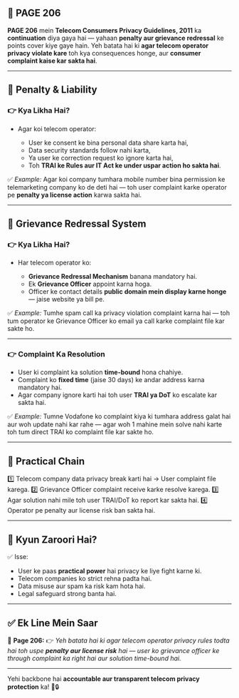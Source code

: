 ## 📄 **PAGE 206**

**PAGE 206** mein **Telecom Consumers Privacy Guidelines, 2011** ka **continuation** diya gaya hai — yahaan **penalty aur grievance redressal** ke points cover kiye gaye hain.
Yeh batata hai ki **agar telecom operator privacy violate kare** toh kya consequences honge, aur **consumer complaint kaise kar sakta hai**.

---

## 🔹 **Penalty & Liability**

### 👉 Kya Likha Hai?

* Agar koi telecom operator:

  * User ke consent ke bina personal data share karta hai,
  * Data security standards follow nahi karta,
  * Ya user ke correction request ko ignore karta hai,
  * Toh **TRAI ke Rules aur IT Act ke under uspar action ho sakta hai**.

✅ *Example:* Agar koi company tumhara mobile number bina permission ke telemarketing company ko de deti hai — toh user complaint karke operator pe **penalty ya license action** karwa sakta hai.

---

## 🔹 **Grievance Redressal System**

### 👉 Kya Likha Hai?

* Har telecom operator ko:

  * **Grievance Redressal Mechanism** banana mandatory hai.
  * Ek **Grievance Officer** appoint karna hoga.
  * Officer ke contact details **public domain mein display karne honge** — jaise website ya bill pe.

✅ *Example:* Tumhe spam call ka privacy violation complaint karna hai — toh tum operator ke Grievance Officer ko email ya call karke complaint file kar sakte ho.

---

### 👉 Complaint Ka Resolution

* User ki complaint ka solution **time-bound** hona chahiye.
* Complaint ko **fixed time** (jaise 30 days) ke andar address karna mandatory hai.
* Agar company ignore karti hai toh user **TRAI ya DoT** ko escalate kar sakta hai.

✅ *Example:* Tumne Vodafone ko complaint kiya ki tumhara address galat hai aur woh update nahi kar rahe — agar woh 1 mahine mein solve nahi karte toh tum direct TRAI ko complaint file kar sakte ho.

---

## 🧩 **Practical Chain**

1️⃣ Telecom company data privacy break karti hai → User complaint file karega.
2️⃣ Grievance Officer complaint receive karke resolve karega.
3️⃣ Agar solution nahi mile toh user TRAI/DoT ko report kar sakta hai.
4️⃣ Operator pe penalty aur license risk ban sakta hai.

---

## 🔹 **Kyun Zaroori Hai?**

✅ Isse:

* User ke paas **practical power** hai privacy ke liye fight karne ki.
* Telecom companies ko strict rehna padta hai.
* Data misuse aur spam ka risk kam hota hai.
* Legal safeguard strong banta hai.

---

## ✅ **Ek Line Mein Saar**

📌 **Page 206:**
👉 *Yeh batata hai ki agar telecom operator privacy rules todta hai toh uspe **penalty aur license risk** hai — user ko grievance officer ke through complaint ka right hai aur solution time-bound hai.*

---

Yehi backbone hai **accountable aur transparent telecom privacy protection** ka! 📱🔒

